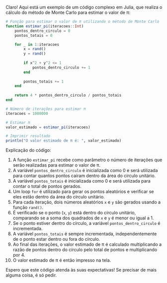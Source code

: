 Claro! Aqui está um exemplo de um código complexo em Julia, que realiza o cálculo do método de Monte Carlo para estimar o valor de π:

```julia
# Função para estimar o valor de π utilizando o método de Monte Carlo
function estimar_pi(iteracoes::Int)
    pontos_dentro_circulo = 0
    pontos_totais = 0

    for _ in 1:iteracoes
        x = rand()
        y = rand()
        
        if x^2 + y^2 <= 1
            pontos_dentro_circulo += 1
        end
        
        pontos_totais += 1
    end
    
    return 4 * pontos_dentro_circulo / pontos_totais
end

# Número de iterações para estimar π
iteracoes = 1000000

# Estimar π
valor_estimado = estimar_pi(iteracoes)

# Imprimir resultado
println("O valor estimado de π é: ", valor_estimado)
```

Explicação do código:

1. A função `estimar_pi` recebe como parâmetro o número de iterações que serão realizadas para estimar o valor de π.
2. A variável `pontos_dentro_circulo` é inicializada como 0 e será utilizada para contar quantos pontos caíram dentro da área do círculo unitário.
3. A variável `pontos_totais` é inicializada como 0 e será utilizada para contar o total de pontos gerados.
4. Um loop `for` é utilizado para gerar os pontos aleatórios e verificar se eles estão dentro da área do círculo unitário.
5. Para cada iteração, dois números aleatórios `x` e `y` são gerados usando a função `rand()`.
6. É verificado se o ponto (`x`, `y`) está dentro do círculo unitário, comparando se a soma dos quadrados de `x` e `y` é menor ou igual a 1.
7. Se o ponto estiver dentro do círculo, a variável `pontos_dentro_circulo` é incrementada.
8. A variável `pontos_totais` é sempre incrementada, independentemente de o ponto estar dentro ou fora do círculo.
9. Ao final das iterações, o valor estimado de π é calculado multiplicando a razão de pontos dentro do círculo pelo total de pontos e multiplicando por 4.
10. O valor estimado de π é então impresso na tela.

Espero que este código atenda às suas expectativas! Se precisar de mais alguma coisa, é só pedir.